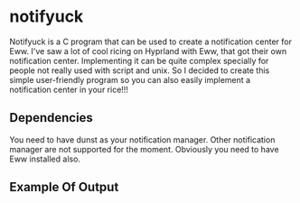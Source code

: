 # notifyuck
Notifyuck is a C program that can be used to create a notification center for Eww.
I've saw a lot of cool ricing on Hyprland with Eww, that got their own notification center.
Implementing it can be quite complex specially for people not really used with script and unix.
So I decided to create this simple user-friendly program so you can also easily implement a notification center in your rice!!!

## Dependencies
You need to have dunst as your notification manager. Other notification manager are not supported for the moment.
Obviously you need to have Eww installed also.

## Example Of Output

